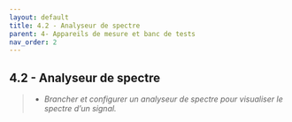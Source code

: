 ```yaml
---
layout: default
title: 4.2 - Analyseur de spectre
parent: 4- Appareils de mesure et banc de tests
nav_order: 2
---
```



## 4.2 - Analyseur de spectre

> - *Brancher et configurer un analyseur de spectre pour visualiser le spectre d’un signal.*